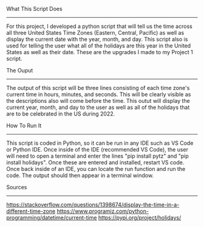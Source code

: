 What This Script Does
_______________________

For this project, I developed a python script that will tell us the time across all three United States Time Zones
(Eastern, Central, Pacific) as well as display the current date with the year, month, and day. This script also is used for telling 
the user what all of the holidays are this year in the United States as well as their date. These are the upgrades I made to my Project 1 script. 

The Ouput 
___________

The output of this script will be three lines consisting of each time zone's current time in hours, minutes,
and seconds. This will be clearly visible as the descriptions also will come before the time. This outut will display the current
year, month, and day to the user as well as all of the holidays that are to be celebrated in the US during 2022.

How To Run It
_______________

This script is coded in Python, so it can be run in any IDE such as VS Code or Python IDE. Once inside of the IDE (recommended VS Code), the user will
need to open a terminal and enter the lines "pip install pytz" and "pip install holidays". Once these are entered and installed, restart 
VS code. Once back inside of an IDE, you can locate the run function and run the code. The output should then appear in a terminal window. 

Sources
__________

https://stackoverflow.com/questions/1398674/display-the-time-in-a-different-time-zone
https://www.programiz.com/python-programming/datetime/current-time
https://pypi.org/project/holidays/
